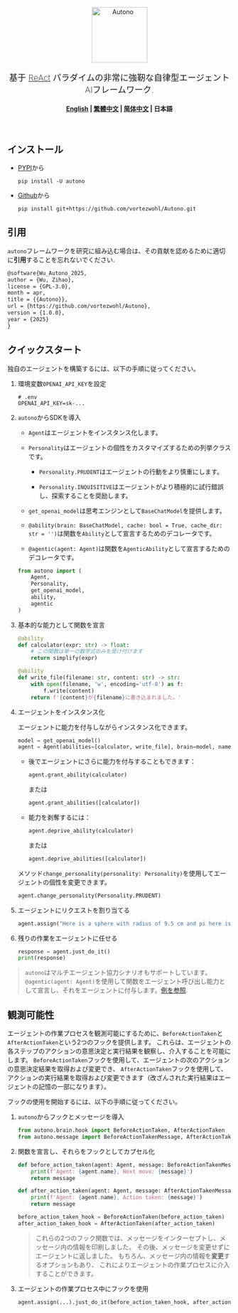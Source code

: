<div align="center">
    <p>
        <img src="https://github.com/vortezwohl/Autono/releases/download/autono_icon/autono_logo.png" alt="Autono" height="125">
    </p>
    <p style="font-weight: 200; font-size: 19px">
        基于 <a href="https://arxiv.org/abs/2210.03629">ReAct</a> パラダイムの非常に強靭な自律型エージェントAIフレームワーク.
    </p>
</div>

<h4 align="center">
    <p>
        <a href="https://github.com/vortezwohl/Autono/blob/main/README.md">English</a> |
        <a href="https://github.com/vortezwohl/Autono/blob/main/i18n/README_zh-hant.md">繁體中文</a> |
        <a href="https://github.com/vortezwohl/Autono/blob/main/i18n/README_zh-hans.md">简体中文</a> |
        <b>日本語</b>
    </p>
</h4>

<h5></br></h5>

## インストール

- [PYPI](https://pypi.org/project/autono/)から

    ```shell
    pip install -U autono
    ```

- [Github](https://github.com/vortezwohl/Autono/releases)から

    ```shell
    pip install git+https://github.com/vortezwohl/Autono.git
    ```

## 引用

`autono`フレームワークを研究に組み込む場合は、その貢献を認めるために適切に**引用**することを忘れないでください.

```latex
@software{Wu_Autono_2025,
author = {Wu, Zihao},
license = {GPL-3.0},
month = apr,
title = {{Autono}},
url = {https://github.com/vortezwohl/Autono},
version = {1.0.0},
year = {2025}
}
```

## クイックスタート

独自のエージェントを構築するには、以下の手順に従ってください。

1. 環境変数`OPENAI_API_KEY`を設定

    ```
    # .env
    OPENAI_API_KEY=sk-...
    ```

2. `autono`からSDKを導入

    - `Agent`はエージェントをインスタンス化します。

    - `Personality`はエージェントの個性をカスタマイズするための列挙クラスです。

        - `Personality.PRUDENT`はエージェントの行動をより慎重にします。

        - `Personality.INQUISITIVE`はエージェントがより積極的に試行錯誤し、探索することを奨励します。

    - `get_openai_model`は思考エンジンとして`BaseChatModel`を提供します。

    - `@ability(brain: BaseChatModel, cache: bool = True, cache_dir: str = '')`は関数を`Ability`として宣言するためのデコレータです。

    - `@agentic(agent: Agent)`は関数を`AgenticAbility`として宣言するためのデコレータです。

    ```python
    from autono import (
        Agent,
        Personality,
        get_openai_model,
        ability,
        agentic
    )
    ```

3. 基本的な能力として関数を宣言

    ```python
    @ability
    def calculator(expr: str) -> float:
        # この関数は単一の数学式のみを受け付けます
        return simplify(expr)

    @ability
    def write_file(filename: str, content: str) -> str:
        with open(filename, 'w', encoding='utf-8') as f:
            f.write(content)
        return f'{content}が{filename}に書き込まれました。'
    ```

4. エージェントをインスタンス化

    エージェントに能力を付与しながらインスタンス化できます。

    ```python
    model = get_openai_model()
    agent = Agent(abilities=[calculator, write_file], brain=model, name='autono', personality=Personality.INQUISITIVE)
    ```

    - 後でエージェントにさらに能力を付与することもできます：

        ```python
        agent.grant_ability(calculator)
        ```

        または

        ```python
        agent.grant_abilities([calculator])
        ```

    - 能力を剥奪するには：

        ```python
        agent.deprive_ability(calculator)
        ```

        または

        ```python
        agent.deprive_abilities([calculator])
        ```
    
    メソッド`change_personality(personality: Personality)`を使用してエージェントの個性を変更できます。

    ```python
    agent.change_personality(Personality.PRUDENT)
    ```

5. エージェントにリクエストを割り当てる

    ```python
    agent.assign("Here is a sphere with radius of 9.5 cm and pi here is 3.14159, find the area and volume respectively then write the results into a file called 'result.txt'.")
    ```

6. 残りの作業をエージェントに任せる

    ```python
    response = agent.just_do_it()
    print(response)
    ```

> `autono`はマルチエージェント協力シナリオもサポートしています。`@agentic(agent: Agent)`を使用して関数をエージェント呼び出し能力として宣言し、それをエージェントに付与します。[例を参照](https://github.com/vortezwohl/Autono/blob/main/demo/multi_agent.py).

## 観測可能性

エージェントの作業プロセスを観測可能にするために、`BeforeActionTaken`と`AfterActionTaken`という2つのフックを提供します。 
これらは、エージェントの各ステップのアクションの意思決定と実行結果を観察し、介入することを可能にします。 
`BeforeActionTaken`フックを使用して、エージェントの次のアクションの意思決定結果を取得および変更でき、 
`AfterActionTaken`フックを使用して、アクションの実行結果を取得および変更できます（改ざんされた実行結果はエージェントの記憶の一部になります）。

フックの使用を開始するには、以下の手順に従ってください。

1. `autono`からフックとメッセージを導入

    ```python
    from autono.brain.hook import BeforeActionTaken, AfterActionTaken
    from autono.message import BeforeActionTakenMessage, AfterActionTakenMessage
    ```

2. 関数を宣言し、それらをフックとしてカプセル化

    ```python
    def before_action_taken(agent: Agent, message: BeforeActionTakenMessage):
        print(f'Agent: {agent.name}, Next move: {message}')
        return message

    def after_action_taken(agent: Agent, message: AfterActionTakenMessage):
        print(f'Agent: {agent.name}, Action taken: {message}')
        return message

    before_action_taken_hook = BeforeActionTaken(before_action_taken)
    after_action_taken_hook = AfterActionTaken(after_action_taken)
    ```

    > これらの2つのフック関数では、メッセージをインターセプトし、メッセージ内の情報を印刷しました。 
    その後、メッセージを変更せずにエージェントに返しました。 
    もちろん、メッセージ内の情報を**変更**するオプションもあり、 
    これによりエージェントの作業プロセスに介入することができます。

3. エージェントの作業プロセス中にフックを使用

    ```python
    agent.assign(...).just_do_it(before_action_taken_hook, after_action_taken_hook)
    ```
